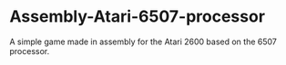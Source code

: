 # Assembly-Atari-6507-processor
A simple game made in assembly for the Atari 2600 based on the 6507 processor.
